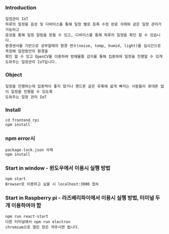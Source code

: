### Introduction
    일정관리 IoT 
    하루의 일정을 음성 및 디바이스를 통해 일정 별로 등록 수정 완료 삭제와 같은 일정 관리가 가능하고
    음성을 통해 일정 알림을 받을 수 있고, 디바이스를 통해 하루의 일정을 확인 할 수 있습니다.
    환경센서를 기반으로 공부할때의 환경 변수(noise, temp, humid, light)를 실시간으로 측정해 일정동안의 환경을
    확인 할 수 있고 OpenCV를 이용하여 방해물품 감지를 통해 집중하여 일정을 진행할 수 있게 도와주는 일정관리 IoT입니다.

### Object
    일정을 진행하는데 집중력이 좋지 않거나 핸드폰 같은 유혹에 쉽게 빠지는 사람들이 휴대폰 없이 일정을 진행할 수 있도록 
    도와주는 일정 관리 IoT
### Install
    cd frontend_rpi
    npm install

### npm error시
    package-lock.json 삭제
    npm install

### Start in window - 윈도우에서 이용시 실행 방법
    npm start
    Browser로 이용하고 싶을 시 localhost:3000 접속
### Start in Raspberry pi - 라즈베리파이에서 이용시 실행 방법, 터미널 두개 이용하여야 함
    npm run react-start
    다른 터미널에서 npm run electron
    chromium으로 열린 창은 꺼주시면 됩니다.








